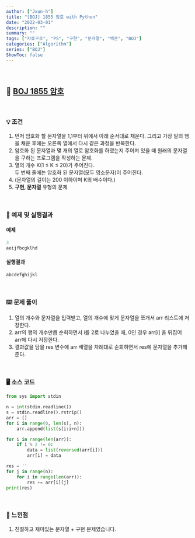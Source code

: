 ```yaml
---
author: ["Jxun-h"]
title: "[BOJ] 1855 암호 with Python"
date: "2022-03-01"
description: ""
summary: ""
tags: ["자료구조", "PS", "구현", "문자열", "백준", "BOJ"]
categories: ["Algorithm"]
series: ["BOJ"]
ShowToc: false
---
```


<br>

## 📌 <a href="https://www.acmicpc.net/problem/1855" target="_blank">BOJ 1855 암호</a>

<br>

### 💡 조건

1.  먼저 암호화 할 문자열을 1,1부터 위에서 아래 순서대로 채운다. 그리고 가장 밑의 행을 채운 후에는 오른쪽 열에서 다시 같은 과정을 반복한다.
2.  암호화 된 문자열과 몇 개의 열로 암호화를 하였는지 주어져 있을 때 원래의 문자열을 구하는 프로그램을 작성하는 문제.
3.  열의 개수 K(1 ≤ K ≤ 20)가 주어진다.  
    두 번째 줄에는 암호화 된 문자열(모두 영소문자)이 주어진다.
4.  (문자열의 길이는 200 이하이며 K의 배수이다.)
5.  **구현, 문자열** 유형의 문제

<br>

### 🔖 예제 및 실행결과

#### 예제

```py
3
aeijfbcgklhd
```

#### 실행결과

```py
abcdefghijkl
```

<br>

### ⌨️ 문제 풀이

1.  열의 개수와 문자열을 입력받고, 열의 개수에 맞게 문자열을 쪼개서 arr 리스트에 저장한다.
2.  arr의 행의 개수만큼 순회하면서 i를 2로 나누었을 때, 0인 경우 arr[i] 을 뒤집어 arr에 다시 저장한다.
3.  결과값을 담을 res 변수에 arr 배열을 차례대로 순회하면서 res에 문자열을 추가해준다.

<br>

### 🖥 소스 코드

```py
from sys import stdin

n = int(stdin.readline())
s = stdin.readline().rstrip()
arr = []
for i in range(0, len(s), n):
    arr.append(list(s[i:i+n]))

for i in range(len(arr)):
    if i % 2 != 0:
        data = list(reversed(arr[i]))
        arr[i] = data

res = ''
for j in range(n):
    for i in range(len(arr)):
        res += arr[i][j]
print(res)
```

<br>

### 💾 느낀점

1.  친절하고 재미있는 문자열 + 구현 문제였습니다.